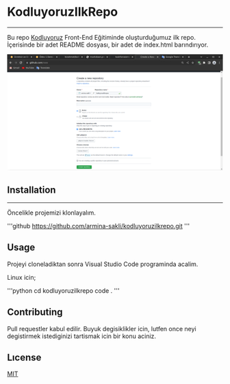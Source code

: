 # KodluyoruzIlkRepo
---
Bu repo [Kodluyoruz](https://www.kodluyoruz.org) Front-End Eğitiminde oluşturduğumuz ilk repo. İçerisinde bir adet README dosyası, bir adet de index.html barındırıyor.

![](https://github.com/armina-sakli/kodluyoruzilkrepo/blob/main/kodluyoruzilkrepo.png)
## Installation
---

Öncelikle projemizi klonlayalım.

'''github
https://github.com/armina-sakli/kodluyoruzilkrepo.git
'''

## Usage

Projeyi cloneladiktan sonra Visual Studio Code programinda acalim.

Linux icin;

'''python
cd kodluyoruzilkrepo
code .
'''

## Contributing

Pull requestler kabul edilir. Buyuk degisiklikler icin, lutfen once neyi degistirmek istediginizi tartismak icin bir konu aciniz.

## Lıcense

[MIT](https://choosealicense.com/licenses/mit/)